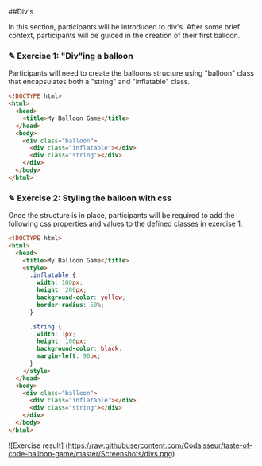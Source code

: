 ##Div's

In this section, participants will be introduced to div's. After some brief context,
participants will be guided in the creation of their first balloon.

### ✎ Exercise 1: "Div"ing a balloon

Participants will need to create the balloons structure using "balloon" class that
encapsulates both a "string" and "inflatable" class.

```html
<!DOCTYPE html>
<html>
  <head>
    <title>My Balloon Game</title>
  </head>
  <body>
    <div class="balloon">
      <div class="inflatable"></div>
      <div class="string"></div>
    </div>
  </body>
</html>
```
### ✎ Exercise 2: Styling the balloon with css

Once the structure is in place, participants will be required to add the following
css properties and values to the defined classes in exercise 1.

```html
<!DOCTYPE html>
<html>
  <head>
    <title>My Balloon Game</title>
    <style>
      .inflatable {
        width: 180px;
        height: 200px;
        background-color: yellow;
        border-radius: 50%;
      }

      .string {
        width: 1px;
        height: 100px;
        background-color: black;
        margin-left: 90px;
      }
    </style>
  </head>
  <body>
    <div class="balloon">
      <div class="inflatable"></div>
      <div class="string"></div>
    </div>
  </body>
</html>
```

![Exercise result]
(https://raw.githubusercontent.com/Codaisseur/taste-of-code-balloon-game/master/Screenshots/divs.png)
